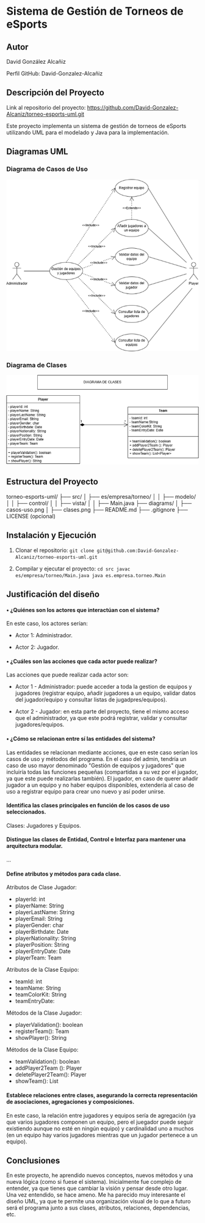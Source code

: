 # Sistema de Gestión de Torneos de eSports

## Autor
David González Alcañiz

Perfil GitHub: David-Gonzalez-Alcañiz

## Descripción del Proyecto
Link al repositorio del proyecto: 
https://github.com/David-Gonzalez-Alcaniz/torneo-esports-uml.git

Este proyecto implementa un sistema de gestión de torneos de eSports
utilizando UML para el modelado y Java para la implementación.

## Diagramas UML
### Diagrama de Casos de Uso
![Diagrama de casos de uso](diagrams/casos-uso.png)

### Diagrama de Clases
![Diagrama de clases](diagrams/clases.png)

## Estructura del Proyecto
torneo-esports-uml/ ├── src/
│ ├── es/empresa/torneo/
│ │ ├── modelo/
│ │ ├── control/
│ │ ├── vista/
│ │ ├── Main.java
├── diagrams/
│ ├── casos-uso.png
│ ├── clases.png
├── README.md
├── .gitignore
├── LICENSE (opcional)

## Instalación y Ejecución
1. Clonar el repositorio:
`git clone git@github.com:David-Gonzalez-Alcaniz/torneo-esports-uml.git`

2. Compilar y ejecutar el proyecto:
`cd src javac es/empresa/torneo/Main.java java es.empresa.torneo.Main`

## Justificación del diseño
#### • ¿Quiénes son los actores que interactúan con el sistema?

En este caso, los actores serían:

* Actor 1: Administrador.
  
* Actor 2: Jugador.

#### • ¿Cuáles son las acciones que cada actor puede realizar?

Las acciones que puede realizar cada actor son:

* Actor 1 - Administrador: puede acceder a toda la gestion de equipos y jugadores (registrar equipo, añadir jugadores a un equipo, validar datos del jugador/equipo y consultar listas de jugadpres/equipos).

* Actor 2 - Jugador: en esta parte del proyecto, tiene el mismo acceso que el administrador, ya que este podrá registrar, validar y consultar jugadores/equipos.

#### • ¿Cómo se relacionan entre sí las entidades del sistema?

Las entidades se relacionan mediante acciones, que en este caso serían los casos de uso y métodos del programa. En el caso del admin, tendría un caso de uso mayor denominado "Gestión de equipos y jugadores" que incluiría todas las funciones pequeñas (compartidas a su vez por el jugador, ya que este puede realizarlas también).
El jugador, en caso de querer añadir jugador a un equipo y no haber equipos disponibles, extendería al caso de uso a registrar equipo para crear uno nuevo y así poder unirse.

#### Identifica las clases principales en función de los casos de uso seleccionados.

Clases: Jugadores y Equipos.

#### Distingue las clases de Entidad, Control e Interfaz para mantener una arquitectura modular.

...

#### Define atributos y métodos para cada clase.

 Atributos de Clase Jugador:
  
- playerId: int
- playerName: String
- playerLastName: String
- playerEmail: String
- playerGender: char
- playerBirthdate: Date
- playerNationality: String
- playerPosition: String
- playerEntryDate: Date
- playerTeam: Team

Atributos de la Clase Equipo:

- teamId: int
- teamName: String
- teamColorKit: String
- teamEntryDate:

Métodos de la Clase Jugador:

+ playerValidation(): boolean
+ registerTeam(): Team
+ showPlayer(): String

Métodos de la Clase Equipo:

+ teamValidation(): boolean
+ addPlayer2Team (): Player
+ deletePlayer2Team(): Player
+ showTeam(): List<Player>


#### Establece relaciones entre clases, asegurando la correcta representación de asociaciones, agregaciones y composiciones.

En este caso, la relación entre jugadores y equipos sería de agregación (ya que varios jugadores componen un equipo, pero el juegador puede seguir existiendo aunque no esté en ningún equipo) y cardinalidad uno a muchos (en un equipo hay varios jugadores mientras que un jugador pertenece a un equipo).

## Conclusiones
En este proyecto, he aprendido nuevos conceptos, nuevos métodos y una nueva lógica (como si fuese el sistema).
Inicialmente fue complejo de entender, ya que tienes que cambiar la visión y pensar desde otro lugar. Una vez entendido, se hace ameno.
Me ha parecido muy interesante el diseño UML, ya que te permite una organización visual de lo que a futuro será el programa junto a sus clases, atributos, relaciones, dependencias, etc.


